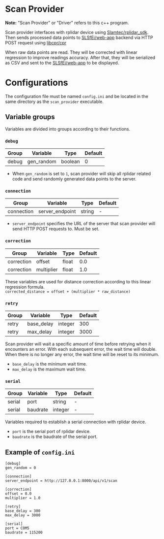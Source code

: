 # Scan Provider
**Note:** "Scan Provider" or "Driver" refers to this c++ program.

Scan provider interfaces with rplidar device using [Slamtec/rplidar_sdk](https://github.com/Slamtec/rplidar_sdk). Then sends processed data points to [SLSfEi/web-app](https://github.com/SLSfEi/web-app) backend via HTTP POST request using [libcpr/cpr](https://github.com/libcpr/cpr)

When raw data points are read. They will be corrected with linear regression to improve readings accuracy. After that, they will be serialized as CSV and sent to the [SLSfEi/web-app](https://github.com/SLSfEi/web-app) to be displayed.

# Configurations
The configuration file must be named `config.ini` and be located in the same directory as the `scan_provider` executable.
## Variable groups
Variables are divided into groups according to their functions.
### `debug`
Group | Variable | Type | Default
--- | --- | --- | --- 
debug | gen_random | boolean | 0
- When `gen_random` is set to `1`, scan provider will skip all rplidar related code and send randomly generated data points to the server.


### `connection`
Group | Variable | Type | Default
--- | --- | --- | --- 
connection | server_endpoint | string | -
- `server_endpoint` specifies the URL of the server that scan provider will send HTTP POST requests to. Must be set.


### `correction`
Group | Variable | Type | Default
--- | --- | --- | --- 
correction | offset | float | 0.0
correction | multiplier | float | 1.0


These variables are used for distance correction according to this linear regression formula.  
`corrected_distance = offset + (multiplier * raw_distance)`


### `retry`
Group | Variable | Type | Default
--- | --- | --- | --- 
retry | base_delay | integer | 300
retry | max_delay | integer | 3000


Scan provider will wait a specific amount of time before retrying when it encounters an error. With each subsequent error, the wait time will double. When there is no longer any error, the wait time will be reset to its minimum.
- `base_delay` is the minimum wait time.
- `max_delay` is the maximum wait time.


### `serial`
Group | Variable | Type | Default
--- | --- | --- | --- 
serial | port | string | -
serial | baudrate | integer | -

Variables required to establish a serial connection with rplidar device.
- `port` is the serial port of rplidar device.
- `baudrate` is the baudrate of the serial port.

## Example of `config.ini`
```
[debug]
gen_random = 0

[connection]
server_endpoint = http://127.0.0.1:8000/api/v1/scan

[correction]
offset = 0.0
multiplier = 1.0

[retry]
base_delay = 300
max_delay = 3000

[serial]
port = COM5
baudrate = 115200
```
